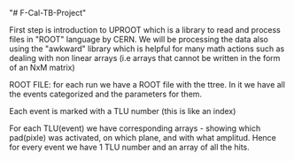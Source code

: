 "# F-Cal-TB-Project" 

First step is introduction to UPROOT which is a library to read and process files in "ROOT" language by CERN.
We will be processing the data also using the "awkward" library which is helpful for many math actions such as dealing with non linear arrays (i.e arrays that cannot be written in the form of an NxM matrix)


ROOT FILE:
for each run we have a ROOT file with the ttree. In it we have all the events categorized and the parameters for them.

Each event is marked with a TLU number (this is like an index)

For each TLU(event) we have corresponding arrays - showing which pad(pixle) was activated, on which plane, and with what amplitud. 
Hence for every event we have 1 TLU number and an array of all the hits.
